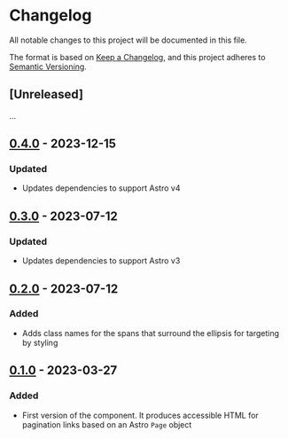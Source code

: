 # Changelog

All notable changes to this project will be documented in this file.

The format is based on [Keep a Changelog](https://keepachangelog.com/en/1.1.0/),
and this project adheres to [Semantic Versioning](https://semver.org/spec/v2.0.0.html).

## [Unreleased]

...

## [0.4.0](https://github.com/philnash/astro-components/compare/v0.3.0...v0.4.0) - 2023-12-15

### Updated

- Updates dependencies to support Astro v4

## [0.3.0](https://github.com/philnash/astro-components/compare/v0.2.0...v0.3.0) - 2023-07-12

### Updated

- Updates dependencies to support Astro v3

## [0.2.0](https://github.com/philnash/astro-components/compare/v0.1.0...v0.2.0) - 2023-07-12

### Added

- Adds class names for the spans that surround the ellipsis for targeting by styling

## [0.1.0](https://github.com/philnash/astro-components/tree/v0.1.0/packages/astro-pagination) - 2023-03-27

### Added

- First version of the component. It produces accessible HTML for pagination links based on an Astro `Page` object